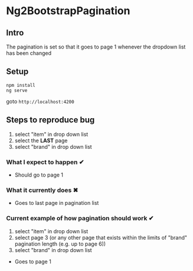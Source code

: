 # Ng2BootstrapPagination

## Intro
The pagination is set so that it goes to page 1 whenever the dropdown list has been changed

## Setup
```
npm install
ng serve
```
goto ```http://localhost:4200```


## Steps to reproduce bug

1. select "item" in drop down list
2. select the **LAST** page
3. select "brand" in drop down list

### What I expect to happen &#10004;
 - Should go to page 1
### What it currently does &#10006;
 - Goes to last page in pagination list

### Current example of how pagination should work &#10004;
1. select "item" in drop down list
2. select page 3 (or any other page that exists within the limits of "brand" pagination length (e.g. up to page 6))
3. select "brand" in drop down list
- Goes to page 1